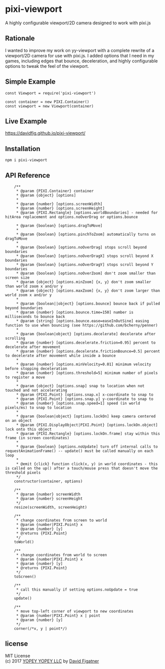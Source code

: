 # pixi-viewport
A highly configurable viewport/2D camera designed to work with pixi.js

## Rationale
I wanted to improve my work on yy-viewport with a complete rewrite of a viewport/2D camera for use with pixi.js. I added options that I need in my games, including edges that bounce, deceleration, and highly configurable options to tweak the feel of the viewport. 

## Simple Example

    const Viewport = require('pixi-viewport')

    const container = new PIXI.Container()
    const viewport = new Viewport(container)

## Live Example
https://davidfig.github.io/pixi-viewport/

## Installation

    npm i pixi-viewport

## API Reference
```
    /**
     * @param {PIXI.Container} container
     * @param {object} [options]
     *
     * @param {number} [options.screenWidth]
     * @param {number} [options.screenHeight]
     * @param {PIXI.Rectangle} [options.worldBoundaries] - needed for hitArea replacement and options.noOverDrag or options.bounce

     * @param {boolean} [options.dragToMove]
     *
     * @param {boolean} [options.pinchToZoom] automatically turns on dragToMove
     *
     * @param {boolean} [options.noOverDrag] stops scroll beyond boundaries
     * @param {boolean} [options.noOverDragX] stops scroll beyond X boundaries
     * @param {boolean} [options.noOverDragY] stops scroll beyond Y boundaries
     * @param {boolean} [options.noOverZoom] don't zoom smaller than screen size
     * @param {object} [options.minZoom] {x, y} don't zoom smaller than world zoom x and/or y
     * @param {object} [options.maxZoom] {x, y} don't zoom larger than world zoom x and/or y
     *
     * @param {boolean||object} [options.bounce] bounce back if pulled beyond boundaries
     * @param {number} [options.bounce.time=150] number is milliseconds to bounce back
     * @param {string} [options.bounce.ease=easeInOutSine] easing function to use when bouncing (see https://github.com/bcherny/penner)
     *
     * @param {boolean|object} [options.decelerate] decelerate after scrolling
     * @param {number} [options.decelerate.friction=0.95] percent to decelerate after movement
     * @param {number} [options.decelerate.frictionBounce=0.5] percent to decelerate after movement while inside a bounce
     *
     * @param {number} [options.minVelocity=0.01] minimum velocity before stopping deceleration
     * @param {number} [options.threshold=5] minimum number of pixels to register a move
     *
     * @param {object} [options.snap] snap to location when not touched and not accelerating
     * @param {PIXI.Point} [options.snap.x] x-coordinate to snap to
     * @param {PIXI.Point} [options.snap.y] y-coordinate to snap to
     * @param {number} [options.snap.speed=1] speed (in world pixels/ms) to snap to location
     *
     * @param {boolean|object} [options.lockOn] keep camera centered on an object
     * @param {PIXI.DisplayObject|PIXI.Point} [options.lockOn.object] lock onto this object
     * @param {PIXI.Rectangle} [options.lockOn.frame] stay within this frame (in screen coordinates)
     *
     * @param {boolean} [options.noUpdate] turn off internal calls to requestAnimationFrame() -- update() must be called manually on each loop
     *
     * @emit {click} function click(x, y) in world coordinates - this is called on the up() after a touch/mouse press that doesn't move the threshold pixels
     */
    constructor(container, options)

    /**
     * @param {number} screenWidth
     * @param {number} screenHeight
     */
    resize(screenWidth, screenHeight)

    /**
     * change coordinates from screen to world
     * @param {number|PIXI.Point} x
     * @param {number} [y]
     * @returns {PIXI.Point}
     */
    toWorld()

    /**
     * change coordinates from world to screen
     * @param {number|PIXI.Point} x
     * @param {number} [y]
     * @returns {PIXI.Point}
     */
    toScreen()

    /**
     * call this manually if setting options.noUpdate = true
     */
    update()

    /**
     * move top-left corner of viewport to new coordinates
     * @param {number|PIXI.Point} x | point
     * @param {number} [y]
     */
    corner(/*x, y | point*/)
```
## license  
MIT License  
(c) 2017 [YOPEY YOPEY LLC](https://yopeyopey.com/) by [David Figatner](https://twitter.com/yopey_yopey/)
